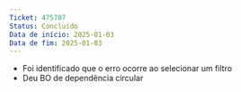 ```yaml
---
Ticket: 475707
Status: Concluído
Data de início: 2025-01-03
Data de fim: 2025-01-03
---
```

- Foi identificado que o erro ocorre ao selecionar um filtro
- Deu BO de dependência circular